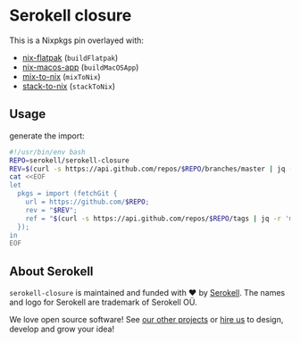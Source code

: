 # Serokell closure

This is a Nixpkgs pin overlayed with:

- [nix-flatpak](https://github.com/serokell/nix-flatpak) (`buildFlatpak`)
- [nix-macos-app](https://github.com/serokell/nix-macos-app) (`buildMacOSApp`)
- [mix-to-nix](https://github.com/serokell/mix2nix) (`mixToNix`)
- [stack-to-nix](https://github.com/serokell/stack-to-nix) (`stackToNix`)


## Usage
generate the import:
```sh
#!/usr/bin/env bash
REPO=serokell/serokell-closure
REV=$(curl -s https://api.github.com/repos/$REPO/branches/master | jq -r .commit.sha)
cat <<EOF
let
  pkgs = import (fetchGit {
    url = https://github.com/$REPO;
    rev = "$REV";
    ref = "$(curl -s https://api.github.com/repos/$REPO/tags | jq -r 'map(select(.commit.sha == "'$REV'"))[0].name')";
  });
in
EOF
```

## About Serokell

`serokell-closure` is maintained and funded with :heart: by
[Serokell](https://serokell.io/). The names and logo for Serokell are trademark
of Serokell OÜ.

We love open source software! See [our other
projects](https://serokell.io/community?utm_source=github) or [hire
us](https://serokell.io/hire-us?utm_source=github) to design, develop and grow
your idea!
